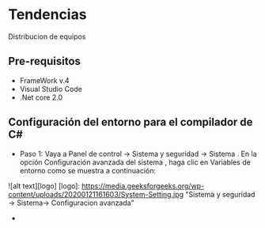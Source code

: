 # Tendencias
Distribucion de equipos
## Pre-requisitos

 * FrameWork v.4
 * Visual Studio Code
 * .Net core 2.0

## Configuración del entorno para el compilador de C#
 
 * Paso 1: Vaya a Panel de control -> Sistema y seguridad -> Sistema . En la opción Configuración avanzada del sistema , haga clic en Variables de entorno como se muestra a continuación:
 
 ![alt text][logo]
[logo]: https://media.geeksforgeeks.org/wp-content/uploads/20200121161603/System-Setting.jpg "Sistema y seguridad -> Sistema-> Configuracion avanzada"

 * 
